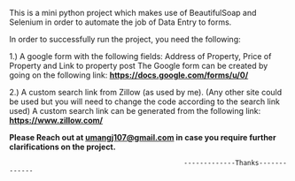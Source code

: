 This is a mini python project which makes use of BeautifulSoap and Selenium in order to automate the job of Data Entry to forms.

In order to successfully run the project, you need the following:

1.) A google form with the following fields:
    Address of Property, Price of Property and Link to property post
    The Google form can be created by going on the following link:
              **https://docs.google.com/forms/u/0/**

2.) A custom search link from Zillow (as used by me).
    (Any other site could be used but you will need to change the code according to the search link used)
    A custom search link can be generated from the following link:
		            **https://www.zillow.com/**


**Please Reach out at umangj107@gmail.com in case you require further clarifications on the project.**
			
      
                                                -------------Thanks-------------

